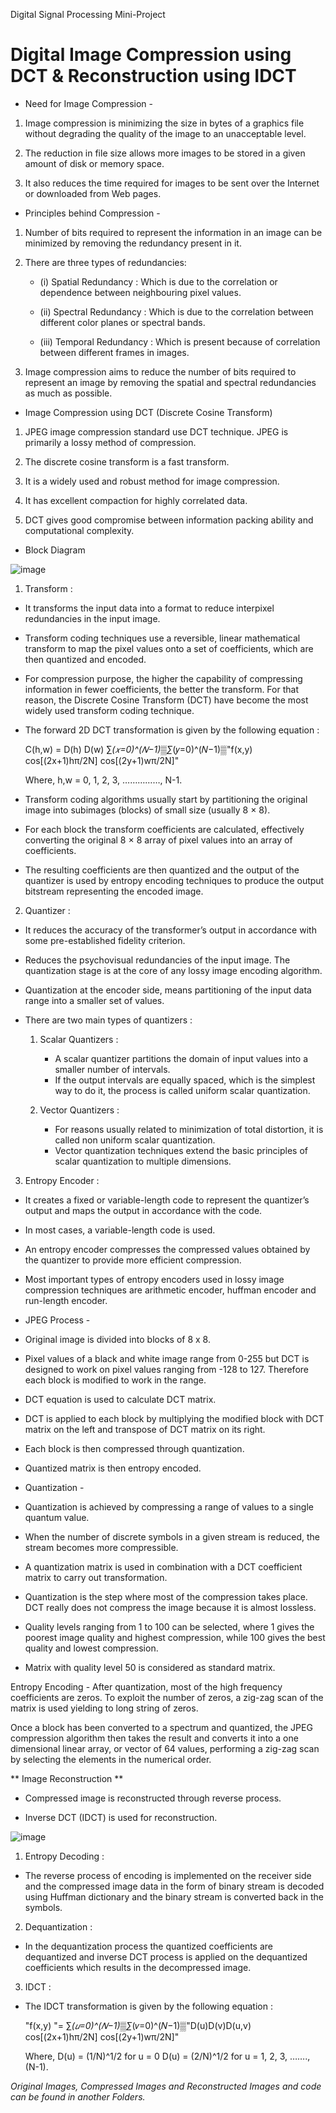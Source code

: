 Digital Signal Processing Mini-Project
# Digital Image Compression using DCT & Reconstruction using IDCT


* Need for Image Compression -
1) Image compression is minimizing the size in bytes of a graphics file without degrading the quality of the image to an unacceptable level. 

2) The reduction in file size allows more images to be stored in a given amount of disk or memory space. 

3) It also reduces the time required for images to be sent over the Internet or downloaded from Web pages.


* Principles behind Compression -
1) Number of bits required to represent the information in an image can be minimized by removing the redundancy present in it.

2) There are three types of redundancies: 
	- (i) Spatial Redundancy :
	       Which is due to the correlation or dependence between neighbouring pixel values.

	- (ii) Spectral Redundancy : 
	        Which is due to the correlation between different color planes or spectral bands.

	- (iii) Temporal Redundancy : 
	         Which is present because of correlation between different frames in images.

3) Image compression aims to reduce the number of bits required to represent an image by removing the spatial and spectral redundancies as much as possible. 


* Image Compression using DCT (Discrete Cosine Transform)
1) JPEG image compression standard use DCT technique. JPEG is primarily a lossy method of compression.

2) The discrete cosine transform is a fast transform.

3) It is a widely used and robust method for image compression.

4) It has excellent compaction for highly correlated data.

5) DCT gives good compromise between information packing ability and computational complexity.


* Block Diagram 

![image](https://user-images.githubusercontent.com/76968308/118371376-fb0e3b80-b5c9-11eb-8c9f-c869812b2ee7.png)

1. Transform :
- It transforms the input data into a format to reduce interpixel redundancies in the input image.

- Transform coding techniques use a reversible, linear mathematical transform to map the pixel values onto a set of coefficients, which are then quantized and encoded.

- For compression purpose, the higher the capability of compressing information in fewer coefficients, the better the transform. For that reason, the Discrete Cosine Transform (DCT) have become the most widely used transform coding technique. 

- The forward 2D  DCT transformation is given by the following equation :

	C(h,w) = D(h) D(w) ∑_(𝑥=0)^(𝑁−1)▒∑_(𝑦=0)^(𝑁−1)▒"f(x,y) cos[(2x+1)hπ/2N] cos[(2y+1)wπ/2N]" 

	Where, h,w = 0, 1, 2, 3, ……………, N-1. 

- Transform coding algorithms usually start by partitioning the original image into subimages (blocks) of small size (usually 8 × 8).

- For each block the transform coefficients are calculated, effectively converting the original 8 × 8 array of pixel values into an array of coefficients.

- The resulting coefficients are then quantized and the output of the quantizer is used by entropy encoding techniques to produce the output bitstream representing the encoded image. 


2. Quantizer :
- It reduces the accuracy of the transformer’s output in accordance with some pre-established fidelity criterion.

- Reduces the psychovisual redundancies of the input image. The quantization stage is at the core of any lossy image encoding algorithm.

- Quantization at the encoder side, means partitioning of the input data range into a smaller set of values.

- There are two main types of quantizers :
	1. Scalar Quantizers :
	    - A scalar quantizer partitions the domain of input values into a smaller number of intervals.
	    - If the output intervals are equally spaced, which is the simplest way to do it, the process is called
	      uniform scalar quantization.

	2. Vector Quantizers : 
	    - For reasons usually related to minimization of total distortion, it is called non uniform scalar
	      quantization.
	    - Vector quantization techniques extend the basic principles of scalar quantization to multiple
	      dimensions. 


3. Entropy Encoder :
- It creates a fixed or variable-length code to represent the quantizer’s output and maps the output in accordance with the code.

- In most cases, a variable-length code is used.

- An entropy encoder compresses the compressed values obtained by the quantizer to provide more efficient compression.

- Most important types of entropy encoders used in lossy image compression techniques are arithmetic encoder, huffman encoder and run-length encoder. 


* JPEG Process -
- Original image is divided into blocks of 8 x 8.

- Pixel values of a black and white image range from 0-255 but DCT is designed to work on pixel values ranging from -128 to 127. Therefore each block is modified to work in the range. 

- DCT equation is used to calculate DCT matrix.

- DCT is applied to each block by multiplying the modified block with DCT matrix on the left and transpose of DCT matrix on its right. 

- Each block is then compressed through quantization. 

- Quantized matrix is then entropy encoded. 


* Quantization -

- Quantization is achieved by compressing a range of values to a single quantum value. 

- When the number of discrete symbols in a given stream is reduced, the stream becomes more compressible. 

- A quantization matrix is used in combination with a DCT coefficient matrix to carry out transformation. 

- Quantization is the step where most of the compression takes place. DCT really does not compress the image because it is almost lossless. 

- Quality levels ranging from 1 to 100 can be selected, where 1 gives the poorest image quality and highest compression, while 100 gives the best quality and lowest compression. 

- Matrix with quality level 50 is considered as standard matrix.


Entropy Encoding -
After quantization, most of the high frequency coefficients are zeros. To exploit the number of zeros, a zig-zag scan of the matrix is used yielding to long string of zeros. 

Once a block has been converted to a spectrum and quantized, the JPEG compression algorithm then takes the result and converts it into a one dimensional linear array, or vector of 64 values, performing a zig-zag scan by selecting the elements in the numerical order. 




** Image Reconstruction **

- Compressed image is reconstructed through reverse process. 

- Inverse DCT (IDCT) is used for reconstruction.

![image](https://user-images.githubusercontent.com/76968308/118371714-83d9a700-b5cb-11eb-85b2-80c686b0bb96.png)


1. Entropy Decoding :
- The reverse process of encoding is implemented on the receiver side and the compressed image data in the form of binary stream is decoded using Huffman dictionary and the binary stream is converted back in the symbols.


2. Dequantization :
- In the dequantization process the quantized coefficients are dequantized and inverse DCT process is applied on the dequantized coefficients which results in the decompressed image.


3. IDCT :
- The IDCT transformation is given by the following equation :

	 "f(x,y) "= ∑_(𝑢=0)^(𝑁−1)▒∑_(𝑣=0)^(𝑁−1)▒"D(u)D(v)D(u,v) cos[(2x+1)hπ/2N] cos[(2y+1)wπ/2N]" 

	Where, 
D(u) = (1/N)^1/2 for u = 0 
D(u) = (2/N)^1/2 for u = 1, 2, 3, ……., (N-1). 


*Original Images, Compressed Images and Reconstructed Images and code can be found in another Folders.*
